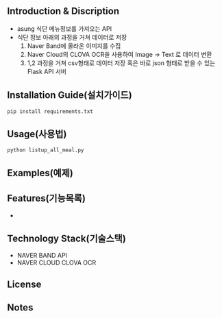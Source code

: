 ## Introduction & Discription
- asung 식단 메뉴정보를 가져오는 API
- 식단 정보 아래의 과정을 거쳐 데이터로 저장
  1. Naver Band에 올라온 이미지를 수집
  2. Naver Cloud의 CLOVA OCR을 사용하여 Image -> Text 로 데이터 변환
  3. 1,2 과정을 거쳐 csv형태로 데이터 저장 혹은 바로 json 형태로 받을 수 있는 Flask API 서버
## Installation Guide(설치가이드)
```
pip install requirements.txt
```
## Usage(사용법)
```
python listup_all_meal.py
```
## Examples(예제)

## Features(기능목록)
- 

## Technology Stack(기술스택)
- NAVER BAND API
- NAVER CLOUD CLOVA OCR



## License


## Notes
